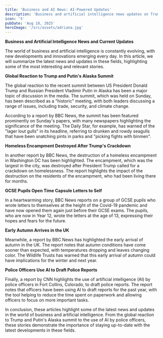 ```yaml
---
title: 'Business and AI News: AI-Powered Updates'
description: 'Business and artificial intelligence news updates on Trump-Putin summit, homelessness, GCSE pupils, early autumn, and AI in policing.'
icon: '5'
pubDate: 'Aug 18, 2025'
heroImage: '/src/assets/adriana.jpg'
---
```


**Business and Artificial Intelligence News and Current Updates**

The world of business and artificial intelligence is constantly evolving, with new developments and innovations emerging every day. In this article, we will summarize the latest news and updates in these fields, highlighting some of the most interesting and relevant stories.

**Global Reaction to Trump and Putin's Alaska Summit**

The global reaction to the recent summit between US President Donald Trump and Russian President Vladimir Putin in Alaska has been a major topic of discussion in the media. The summit, which was held on Sunday, has been described as a "historic" meeting, with both leaders discussing a range of issues, including trade, security, and climate change.

According to a report by BBC News, the summit has been featured prominently on Sunday's papers, with many newspapers highlighting the significance of the meeting. The Daily Star, for example, has warned of the "lager lout gulls" in its headline, referring to drunken and rowdy seagulls that have been snatching pints in parks and "picking fights with binmen".

**Homeless Encampment Destroyed After Trump's Crackdown**

In another report by BBC News, the destruction of a homeless encampment in Washington DC has been highlighted. The encampment, which was the largest in the city, was destroyed after President Trump called for a crackdown on homelessness. The report highlights the impact of the destruction on the residents of the encampment, who had been living there for months.

**GCSE Pupils Open Time Capsule Letters to Self**

In a heartwarming story, BBC News reports on a group of GCSE pupils who wrote letters to themselves at the height of the Covid-19 pandemic and have now opened them again just before their GCSE exams. The pupils, who are now in Year 12, wrote the letters at the age of 13, expressing their hopes and fears for the future.

**Early Autumn Arrives in the UK**

Meanwhile, a report by BBC News has highlighted the early arrival of autumn in the UK. The report notes that autumn conditions have come sooner than expected, with temperatures dropping and leaves changing color. The Wildlife Trusts has warned that this early arrival of autumn could have implications for the winter and next year.

**Police Officers Use AI to Draft Police Reports**

Finally, a report by CNN highlights the use of artificial intelligence (AI) by police officers in Fort Collins, Colorado, to draft police reports. The report notes that officers have been using AI to draft reports for the past year, with the tool helping to reduce the time spent on paperwork and allowing officers to focus on more important tasks.

In conclusion, these articles highlight some of the latest news and updates in the world of business and artificial intelligence. From the global reaction to Trump and Putin's Alaska summit to the use of AI by police officers, these stories demonstrate the importance of staying up-to-date with the latest developments in these fields.
